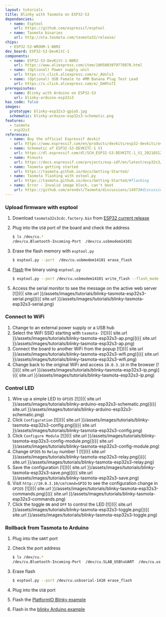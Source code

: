 ```yaml
---
layout: tutorials
title: Blinky with Tasmota on ESP32-S3
dependancies:
  - name: Esptool
    url: https://github.com/espressif/esptool
  - name: Tasmota binaries
    url: http://ota.tasmota.com/tasmota32/release/
chips:
  - ESP32-S3-WROOM-1-N8R2
dev_board: ESP32-S3-DevKitC-1
components:
  - name: ESP32-S3-DevKitC-1-N8R2
    url: https://www.aliexpress.com/item/1005003979778978.html
  - name: (Optional) Power supply unit
    url: https://s.click.aliexpress.com/e/_AUols3
  - name: (Optional) USB Female to 4MM Banana Plug Test Lead
    url: https://s.click.aliexpress.com/e/_DmRto71
prerequisutes:
  - name: Blinky with Arduino on ESP32-S3
    url: blinky-arduino-esp32s3
has_code: false
images:
  prototype: blinky-esp32s3-gpio5.jpg
  schematic: blinky-arduino-esp32s3-schematic.png
features:
  - tasmota
  - esp32s3
references:
  - name: Buy the official Espressif devkit
    url: https://www.espressif.com/en/products/devkits/esp32-devkitc/overview
  - name: Schematic of ESP32-S3-DEVKITC-1 V1
    url: https://dl.espressif.com/dl/SCH_ESP32-S3-DEVKITC-1_V1_20210312C.pdf
  - name: Pinouts
    url: https://docs.espressif.com/projects/esp-idf/en/latest/esp32s3/hw-reference/esp32s3/user-guide-devkitc-1.html#pin-layout
  - name: Tasmota getting started
    url: https://tasmota.github.io/docs/Getting-Started/
  - name: Tasmota flashing with estool.py
    url: https://tasmota.github.io/docs/Getting-Started/#flashing
  - name: Error - Invalid image block, can't boot
    url: https://github.com/arendst/Tasmota/discussions/14973#discussioncomment-2251403
---
```


### Upload firmware with esptool

1. Download `tasmota32s3cdc.factory.bin` from [ESP32 current release](http://ota.tasmota.com/tasmota32/release/)
1. Plug into the `USB` port of the board and check the address

    ```sh
    $ ls /dev/cu.*
    /dev/cu.Bluetooth-Incoming-Port  /dev/cu.usbmodem14101
    ```
1. Erase the flash memory with `esptool.py`

    ```sh
    $ esptool.py --port  /dev/cu.usbmodem14101 erase_flash
    ```
1. [Flash](https://docs.espressif.com/projects/esptool/en/latest/esp32s3/esptool/flash-modes.html) the binary using `esptool.py`

    ```sh
    $ esptool.py --port /dev/cu.usbmodem14101 write_flash --flash_mode dio --flash_size 4MB 0x0 tasmota32s3cdc.factory.bin
    ```
1. Access the serial monitor to see the message on the active web server
    [![]({{ site.url }}/assets/images/tutorials/blinky-tasmota-esp32s3-serial.png)]({{ site.url }}/assets/images/tutorials/blinky-tasmota-esp32s3-serial.png)


### Connect to WiFi

1. Change to an external power supply or a USB hub
1. Select the WiFi SSID starting with `tasmota-`
    [![]({{ site.url }}/assets/images/tutorials/blinky-tasmota-esp32s3-ap.png)]({{ site.url }}/assets/images/tutorials/blinky-tasmota-esp32s3-ap.png)
1. Connect the board to another WiFi from the popup
    [![]({{ site.url }}/assets/images/tutorials/blinky-tasmota-esp32s3-wifi.png)]({{ site.url }}/assets/images/tutorials/blinky-tasmota-esp32s3-wifi.png)
1. Change back to the original WiFi and access `10.0.3.10` in the browser
    [![]({{ site.url }}/assets/images/tutorials/blinky-tasmota-esp32s3-ip.png)]({{ site.url }}/assets/images/tutorials/blinky-tasmota-esp32s3-ip.png)

### Control LED

1. Wire up a simple LED to `GPIO5`
    [![]({{ site.url }}/assets/images/tutorials/blinky-arduino-esp32s3-schematic.png)]({{ site.url }}/assets/images/tutorials/blinky-arduino-esp32s3-schematic.png)
1. Click `Configuration`
    [![]({{ site.url }}/assets/images/tutorials/blinky-tasmota-esp32s3-config.png)]({{ site.url }}/assets/images/tutorials/blinky-tasmota-esp32s3-config.png)
1. Click `Configure Module`
    [![]({{ site.url }}/assets/images/tutorials/blinky-tasmota-esp32s3-config-module.png)]({{ site.url }}/assets/images/tutorials/blinky-tasmota-esp32s3-config-module.png)
1. Change `GPIO5` to `Relay` number 1
    [![]({{ site.url }}/assets/images/tutorials/blinky-tasmota-esp32s3-relay.png)]({{ site.url }}/assets/images/tutorials/blinky-tasmota-esp32s3-relay.png)
1. Save the configuration
    [![]({{ site.url }}/assets/images/tutorials/blinky-tasmota-esp32s3-save.png)]({{ site.url }}/assets/images/tutorials/blinky-tasmota-esp32s3-save.png)
1. Visit `http://10.0.3.10/cm?cmnd=GPIO` to see the configuration change in `GPIO5`
    [![]({{ site.url }}/assets/images/tutorials/blinky-tasmota-esp32s3-commands.png)]({{ site.url }}/assets/images/tutorials/blinky-tasmota-esp32s3-commands.png)
1. Click the toggle `ON` and `OFF` to control the LED
    [![]({{ site.url }}/assets/images/tutorials/blinky-tasmota-esp32s3-toggle.png)]({{ site.url }}/assets/images/tutorials/blinky-tasmota-esp32s3-toggle.png)

### Rollback from Tasmota to Arduino

1. Plug into the `UART` port
1. Check the port address

    ```sh
    $ ls /dev/cu.*
    /dev/cu.Bluetooth-Incoming-Port  /dev/cu.SLAB_USBtoUART  /dev/cu.usbserial-1410
    ```
1. Erase flash

    ```sh
    $ esptool.py --port /dev/cu.usbserial-1410 erase_flash
    ```
1. Plug into the `USB` port
1. Flash the [PlatformIO Blinky example](./blinky-platformio-esp32s3)
1. Flash in the [blinky Arduino example](./blinky-arduino-esp32s3)
